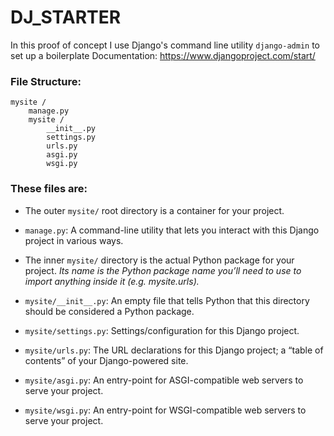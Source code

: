 # DJ_STARTER

In this proof of concept I use Django's command line utility `django-admin` to set up a boilerplate Documentation: https://www.djangoproject.com/start/




### File Structure:

```
mysite /
    manage.py
    mysite / 
        __init__.py
        settings.py
        urls.py
        asgi.py
        wsgi.py
```
### These files are:

- The outer `mysite/` root directory is a container for your project. 

- `manage.py`: A command-line utility that lets you interact with this Django project in various ways. 

- The inner `mysite/` directory is the actual Python package for your project. 
*Its name is the Python package name you’ll need to use to import anything inside it (e.g. mysite.urls).*

- `mysite/__init__.py`: An empty file that tells Python that this directory should be considered a Python package. 

- `mysite/settings.py`: Settings/configuration for this Django project. 

- `mysite/urls.py`: The URL declarations for this Django project; a “table of contents” of your Django-powered site. 

- `mysite/asgi.py`: An entry-point for ASGI-compatible web servers to serve your project. 

- `mysite/wsgi.py`: An entry-point for WSGI-compatible web servers to serve your project. 

